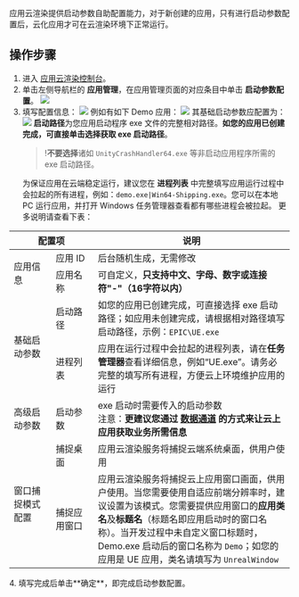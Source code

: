 应用云渲染提供启动参数自助配置能力，对于新创建的应用，只有进行启动参数配置后，云化应用才可在云渲染环境下正常运行。

## 操作步骤

1. 进入 [应用云渲染控制台](https://console.cloud.tencent.com/car)。
2. 单击左侧导航栏的 **应用管理**，在应用管理页面的对应条目中单击 **启动参数配置**。
![](https://qcloudimg.tencent-cloud.cn/raw/9f4463a15ec37a26827f176941f9b0fe.png)
3. 填写配置信息：
![](https://qcloudimg.tencent-cloud.cn/raw/546054dd1a7e987e01e610848288c615.png)
	例如有如下 Demo 应用：
	 ![](https://qcloudimg.tencent-cloud.cn/raw/dfccf8ee97854b5ac916618bd3dc49b9.png)
	其基础启动参数应配置为：
	![](https://qcloudimg.tencent-cloud.cn/raw/a2c17c8fd4a11e888ec3211ab435be54.png)
	**启动路径**为您应用启动程序 exe 文件的完整相对路径。**如您的应用已创建完成，可直接单击选择获取 exe 启动路径**。
	>!**不要选择**诸如 `UnityCrashHandler64.exe` 等非启动应用程序所需的 exe 启动路径。
	>
	为保证应用在云端稳定运行，建议您在 **进程列表** 中完整填写应用运行过程中会拉起的所有进程，例如：`demo.exe|Win64-Shipping.exe`。您可以在本地 PC 运行应用，并打开 Windows 任务管理器查看都有哪些进程会被拉起。	更多说明请查看下表：
<table>
<thead>
<tr>
<th colspan=2>配置项</th>
<th>说明</th>
</tr>
</thead>
<tbody><tr>
<td rowspan=2 width=15%>应用信息</td>
<td width=15%>应用 ID</td>
<td>后台随机生成，无需修改</td>
</tr>
<tr>
<td>应用名称</td>
<td>可自定义，<strong>只支持中文、字母、数字或连接符"-"（16字符以内）</strong></td>
</tr>
<tr>
<td rowspan=2>基础启动参数</td>
<td>启动路径</td>
<td>如您的应用已创建完成，可直接选择 exe 启动路径；如应用未创建完成，请根据相对路径填写启动路径，示例：<code>EPIC\UE.exe</code></td>
</tr>
<tr>
<td>进程列表</td>
<td>应用在运行过程中会拉起的进程列表，请在<b>任务管理器</b>查看详细信息，例如“UE.exe”。请务必完整的填写所有进程，方便云上环境维护应用的运行</td>
</tr>
<tr>
<td>高级启动参数</td>
<td>启动参数</td>
<td>exe 启动时需要传入的启动参数<br>注意：<strong>更建议您通过 <a href="https://cloud.tencent.com/document/product/1162/59252">数据通道</a> 的方式来让云上应用获取业务所需信息</strong></td>
</tr>
<tr>
<td rowspan=2>窗口捕捉模式配置</td>
<td>捕捉桌面</td>
<td>应用云渲染服务将捕捉云端系统桌面，供用户使用</td>
</tr>
<tr>
<td>捕捉应用窗口</td>
<td>应用云渲染服务将捕捉云上应用窗口画面，供用户使用。当您需要使用自适应前端分辨率时，建议设置为该模式。您需要提供应用窗口的<b>应用类名</b>及<b>标题名</b>（标题名即应用启动时的窗口名称）。当开发过程中未自定义窗口标题时，Demo.exe 启动后的窗口名称为 <code>Demo</code>；如您的应用是 UE 应用，类名请填写为 <code>UnrealWindow</code></td>
</tr>
</tbody></table>
4. 填写完成后单击**确定**，即完成启动参数配置。
